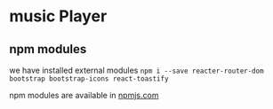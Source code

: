 # music Player

## npm modules

we have installed external modules `npm i --save reacter-router-dom  bootstrap bootstrap-icons react-toastify`

npm modules are available in [npmjs.com](https://npmjs.com)